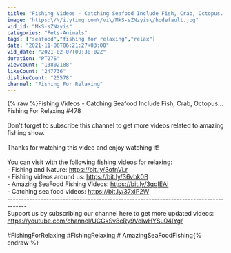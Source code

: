 ```yaml
---
title: "Fishing Videos - Catching Seafood Include Fish, Crab, Octopus... Fishing For Relaxing #478"
image: "https:\/\/i.ytimg.com\/vi\/MkS-sZNzyis\/hqdefault.jpg"
vid_id: "MkS-sZNzyis"
categories: "Pets-Animals"
tags: ["seafood","fishing for relaxing","relax"]
date: "2021-11-06T06:21:27+03:00"
vid_date: "2021-02-07T09:30:02Z"
duration: "PT27S"
viewcount: "13802188"
likeCount: "247736"
dislikeCount: "25578"
channel: "Fishing For Relaxing"
---
```

{% raw %}Fishing Videos - Catching Seafood Include Fish, Crab, Octopus... Fishing For Relaxing #478<br /><br />Don't forget to subscribe this channel to get more videos related to amazing fishing show. <br /><br />Thanks for watching this video and enjoy watching it! <br /><br />You can visit with the following fishing videos for relaxing: <br />- Fishing and Nature: <a rel="nofollow" target="blank" href="https://bit.ly/3ofnVLr">https://bit.ly/3ofnVLr</a><br />- Fishing videos around us: <a rel="nofollow" target="blank" href="https://bit.ly/36vbk0B">https://bit.ly/36vbk0B</a><br />- Amazing SeaFood Fishing Videos: <a rel="nofollow" target="blank" href="https://bit.ly/3qgIEAi">https://bit.ly/3qgIEAi</a><br />- Catching sea food videos: <a rel="nofollow" target="blank" href="https://bit.ly/37xlP2W">https://bit.ly/37xlP2W</a><br />------------------------------------------------------------------------------------- <br />Support us by subscribing our channel here to get more updated videos: <a rel="nofollow" target="blank" href="https://youtube.com/channel/UCGkSv8eRy9VolwHYSu04IYg/">https://youtube.com/channel/UCGkSv8eRy9VolwHYSu04IYg/</a><br /><br />#FishingForRelaxing #FishingRelaxing # AmazingSeaFoodFishing{% endraw %}
